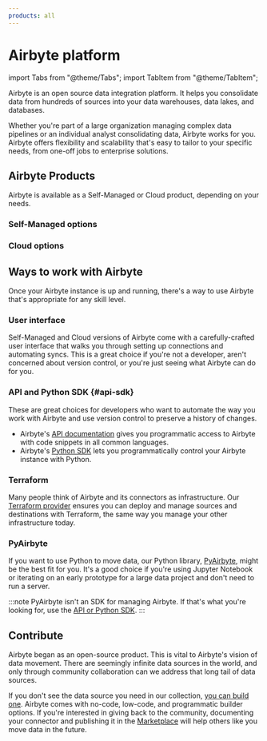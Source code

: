 ```yaml
---
products: all
---
```


# Airbyte platform

import Tabs from "@theme/Tabs";
import TabItem from "@theme/TabItem";

Airbyte is an open source data integration platform. It helps you consolidate data from hundreds of sources into your data warehouses, data lakes, and databases.

Whether you're part of a large organization managing complex data pipelines or an individual analyst consolidating data, Airbyte works for you. Airbyte offers flexibility and scalability that's easy to tailor to your specific needs, from one-off jobs to enterprise solutions.

## Airbyte Products

Airbyte is available as a Self-Managed or Cloud product, depending on your needs.

### Self-Managed options

<Grid columns="2">

<CardWithIcon title="Self-Managed Enterprise" description="Highly available, secure data movement for your entire organization. To start with Self-Managed Enterprise, you need a license key. For more details, read the enterprise setup guide." ctaText="Enterprise Setup" ctaLink="../../enterprise-setup" icon="fa-lock" />

<CardWithIcon title="Self-Managed Community" description="Our open-source version of Airbyte. Deploy locally or in your own infrastructure. Get started immediately and keep your data on your premises." ctaText="Quickstart" ctaLink="using-airbyte/getting-started/oss-quickstart" icon="fa-download" />

</Grid>

### Cloud options

<Grid columns="2">

<CardWithIcon title="Cloud" description="A Cloud-native version of Airbyte that provides a fully managed experience for data replication. Focus on moving data while Airbyte manages the infrastructure. Free 14-day trial." ctaText="Sign Up for Cloud" ctaLink="https://cloud.airbyte.com/signup" icon="fa-cloud" />

<CardWithIcon title="Cloud Teams" description="For organizations
looking to scale efficiently. Role based access control, single sign on, and more ensure Cloud is a robust solution that can grow with your team." ctaText="Talk to Sales" ctaLink="https://airbyte.com/company/talk-to-sales" icon="fa-lock" />

</Grid>

## Ways to work with Airbyte

Once your Airbyte instance is up and running, there's a way to use Airbyte that's appropriate for any skill level.

### User interface

Self-Managed and Cloud versions of Airbyte come with a carefully-crafted user interface that walks you through setting up connections and automating syncs. This is a great choice if you're not a developer, aren't concerned about version control, or you're just seeing what Airbyte can do for you.

### API and Python SDK {#api-sdk}

These are great choices for developers who want to automate the way you work with Airbyte and use version control to preserve a history of changes.

- Airbyte's [API documentation](https://reference.airbyte.com) gives you programmatic access to Airbyte with code snippets in all common languages.
- Airbyte's [Python SDK](https://github.com/airbytehq/airbyte-api-python-sdk) lets you programmatically control your Airbyte instance with Python.

### Terraform

Many people think of Airbyte and its connectors as infrastructure. Our [Terraform provider](/developer-tools/terraform) ensures you can deploy and manage sources and destinations with Terraform, the same way you manage your other infrastructure today.

### PyAirbyte

If you want to use Python to move data, our Python library, [PyAirbyte](/platform/using-airbyte/pyairbyte/getting-started), might be the best fit for you. It's a good choice if you're using Jupyter Notebook or iterating on an early prototype for a large data project and don't need to run a server.

:::note
PyAirbyte isn't an SDK for managing Airbyte. If that's what you're looking for, use the [API or Python SDK](#api-sdk).
:::

## Contribute

Airbyte began as an open-source product. This is vital to Airbyte's vision of data movement. There are seemingly infinite data sources in the world, and only through community collaboration can we address that long tail of data sources.

If you don't see the data source you need in our collection, [you can build one](/platform/connector-development/). Airbyte comes with no-code, low-code, and programmatic builder options. If you're interested in giving back to the community, documenting your connector and publishing it in the [Marketplace](/integrations/) will help others like you move data in the future.
